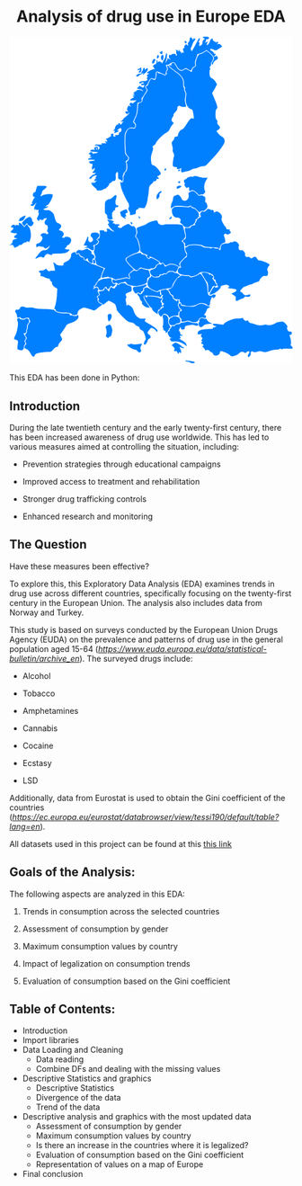 # <center>**Analysis of drug use in Europe EDA**</center>

![this link](EDA/img/europe.png)


This EDA has been done in Python:

## Introduction

During the late twentieth century and the early twenty-first century, there has been increased awareness of drug use worldwide. This has led to various measures aimed at controlling the situation, including:

* Prevention strategies through educational campaigns

* Improved access to treatment and rehabilitation

* Stronger drug trafficking controls

* Enhanced research and monitoring

## The Question

Have these measures been effective?

To explore this, this Exploratory Data Analysis (EDA) examines trends in drug use across different countries, specifically focusing on the twenty-first century in the European Union. The analysis also includes data from Norway and Turkey.

This study is based on surveys conducted by the European Union Drugs Agency (EUDA) on the prevalence and patterns of drug use in the general population aged 15-64 (*https://www.euda.europa.eu/data/statistical-bulletin/archive_en*). The surveyed drugs include:

* Alcohol

* Tobacco

* Amphetamines

* Cannabis

* Cocaine

* Ecstasy

* LSD

Additionally, data from Eurostat is used to obtain the Gini coefficient of the countries (*https://ec.europa.eu/eurostat/databrowser/view/tessi190/default/table?lang=en*).

All datasets used in this project can be found at this [this link](EDA/Own_projet)

## Goals of the Analysis:

The following aspects are analyzed in this EDA:

1. Trends in consumption across the selected countries

2. Assessment of consumption by gender

3. Maximum consumption values by country

4. Impact of legalization on consumption trends

5. Evaluation of consumption based on the Gini coefficient

## Table of Contents:

* Introduction
* Import libraries
* Data Loading and Cleaning
    - Data reading
    - Combine DFs and dealing with the missing values
* Descriptive Statistics and graphics
    - Descriptive Statistics
    - Divergence of the data
    - Trend of the data
* Descriptive analysis and graphics with the most updated data
    - Assessment of consumption by gender
    - Maximum consumption values by country
    - Is there an increase in the countries where it is legalized?
    - Evaluation of consumption based on the Gini coefficient
    - Representation of values on a map of Europe
* Final conclusion
